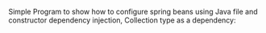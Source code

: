 Simple Program to show how to configure spring beans using Java file and constructor dependency injection, Collection type as a dependency:
